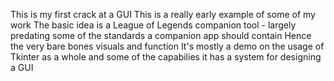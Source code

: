 This is my first crack at a GUI
This is a really early example of some of my work
The basic idea is a League of Legends companion tool - largely predating some of the standards a companion app should contain
Hence the very bare bones visuals and function
It's mostly a demo on the usage of Tkinter as a whole and some of the capabilies it has a system for designing a GUI
